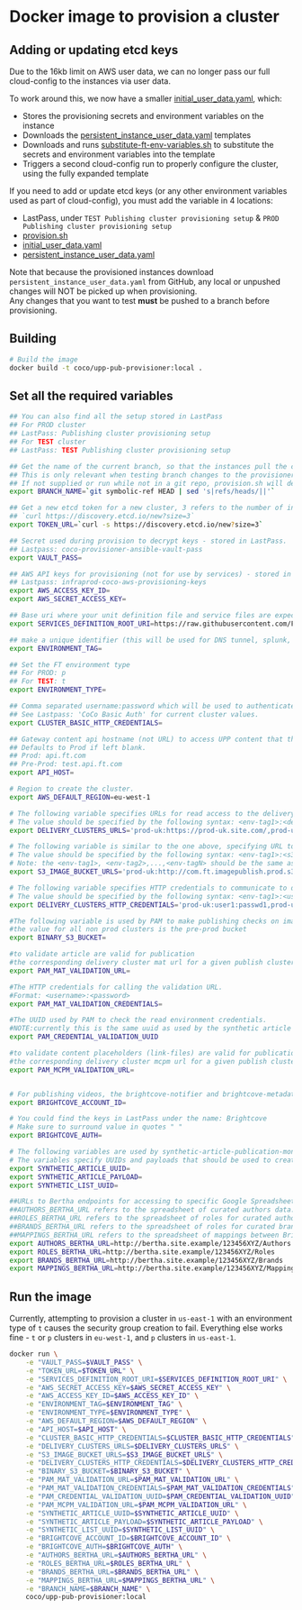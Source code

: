Docker image to provision a cluster
===================================

Adding or updating etcd keys
----------------------------

Due to the 16kb limit on AWS user data, we can no longer pass our full cloud-config to the instances via user data.

To work around this, we now have a smaller [initial_user_data.yaml](https://github.com/Financial-Times/upp-provisioners/blob/master/upp-pub-provisioner/ansible/userdata/initial_user_data.yaml), which:

* Stores the provisioning secrets and environment variables on the instance
* Downloads the [persistent_instance_user_data.yaml](https://github.com/Financial-Times/upp-provisioners/blob/master/upp-pub-provisioner/ansible/userdata/persistent_instance_user_data.yaml) templates
* Downloads and runs [substitute-ft-env-variables.sh](https://github.com/Financial-Times/upp-provisioners/blob/upp-pub-provisioner/userdata-size-reduction/upp-pub-provisioner/sh/substitute-ft-env-variables.sh) to substitute the secrets and environment variables into the template
* Triggers a second cloud-config run to properly configure the cluster, using the fully expanded template

If you need to add or update etcd keys (or any other environment variables used as part of cloud-config), you must add the variable in 4 locations:

* LastPass, under `TEST Publishing cluster provisioning setup` & `PROD Publishing cluster provisioning setup`
* [provision.sh](https://github.com/Financial-Times/upp-provisioners/blob/master/upp-pub-provisioner/provision.sh)
* [initial_user_data.yaml](https://github.com/Financial-Times/upp-provisioners/blob/master/upp-pub-provisioner/ansible/userdata/initial_user_data.yaml)
* [persistent_instance_user_data.yaml](https://github.com/Financial-Times/upp-provisioners/blob/master/upp-pub-provisioner/ansible/userdata/persistent_instance_user_data.yaml)

Note that because the provisioned instances download `persistent_instance_user_data.yaml` from GitHub, any local or unpushed changes will NOT be picked up when provisioning.  
Any changes that you want to test **must** be pushed to a branch before provisioning.

Building
--------

```bash
# Build the image
docker build -t coco/upp-pub-provisioner:local .
```


Set all the required variables
------------------------------

```bash
## You can also find all the setup stored in LastPass
## For PROD cluster
## LastPass: Publishing cluster provisioning setup
## For TEST cluster
## LastPass: TEST Publishing cluster provisioning setup

## Get the name of the current branch, so that the instances pull the correct user data templates
## This is only relevant when testing branch changes to the provisioner itself - not required for normal provisioning
## If not supplied or run while not in a git repo, provision.sh will default to master
export BRANCH_NAME=`git symbolic-ref HEAD | sed 's|refs/heads/||'`

## Get a new etcd token for a new cluster, 3 refers to the number of initial boxes in the cluster:
## `curl https://discovery.etcd.io/new?size=3`
export TOKEN_URL=`curl -s https://discovery.etcd.io/new?size=3`

## Secret used during provision to decrypt keys - stored in LastPass.
## Lastpass: coco-provisioner-ansible-vault-pass
export VAULT_PASS=

## AWS API keys for provisioning (not for use by services) - stored in LastPass.
## Lastpass: infraprod-coco-aws-provisioning-keys
export AWS_ACCESS_KEY_ID=
export AWS_SECRET_ACCESS_KEY=

## Base uri where your unit definition file and service files are expected to be.
export SERVICES_DEFINITION_ROOT_URI=https://raw.githubusercontent.com/Financial-Times/pub-service-files/master/

## make a unique identifier (this will be used for DNS tunnel, splunk, AWS tags)
export ENVIRONMENT_TAG=

## Set the FT environment type
## For PROD: p
## For TEST: t
export ENVIRONMENT_TYPE=

## Comma separated username:password which will be used to authenticate(Basic auth) when connecting to the cluster over https.
## See Lastpass: 'CoCo Basic Auth' for current cluster values.
export CLUSTER_BASIC_HTTP_CREDENTIALS=

## Gateway content api hostname (not URL) to access UPP content that the cluster read endpoints (e.g. CPR & CPR-preview) are mapped to.
## Defaults to Prod if left blank.
## Prod: api.ft.com
## Pre-Prod: test.api.ft.com
export API_HOST=

# Region to create the cluster.
export AWS_DEFAULT_REGION=eu-west-1

# The following variable specifies URLs for read access to the delivery clusters, which are required by publishing monitoring services.
# The value should be specified by the following syntax: <env-tag1>:<delivery-cluster-url1>,<env-tag2>:<delivery-cluster-url2>,...,<env-tagN>:<delivery-cluster-urlN>
export DELIVERY_CLUSTERS_URLS='prod-uk:https://prod-uk.site.com/,prod-us:https://prod-uk.site.com/'

# The following variable is similar to the one above, specifying URL to S3 buckets required for image binary publish monitoring checks.
# The value should be specified by the following syntax: <env-tag1>:<s3-url1>,<env-tag2>:<s3-url2>,...,<env-tagN>:<s3-urlN>
# Note: the <env-tag1>, <env-tag2>,...,<env-tagN> should be the same as for DELIVERY_CLUSTERS_URLS environment variable
export S3_IMAGE_BUCKET_URLS='prod-uk:http://com.ft.imagepublish.prod.s3.amazonaws.com/,prod-us:http://com.ft.imagepublish.prod-us.s3.amazonaws.com/'

# The following variable specifies HTTP credentials to communicate to delivery clusters.
# The value should be specified by the following syntax: <env-tag1>:<username1>:<password1>,<env-tag2>:<username2>:<password2>,...,<env-tagN>:<usernameN>:<passwordN>
export DELIVERY_CLUSTERS_HTTP_CREDENTIALS='prod-uk:user1:passwd1,prod-us:user2:passwd2'

#The following variable is used by PAM to make publishing checks on images
#the value for all non prod clusters is the pre-prod bucket
export BINARY_S3_BUCKET=

#to validate article are valid for publication
#the corresponding delivery cluster mat url for a given publish cluster.
export PAM_MAT_VALIDATION_URL=

#The HTTP credentials for calling the validation URL.
#Format: <username>:<password>
export PAM_MAT_VALIDATION_CREDENTIALS=

#The UUID used by PAM to check the read environment credentials.
#NOTE:currently this is the same uuid as used by the synthetic article monitor resource uuid and so guaranteed to exist.
export PAM_CREDENTIAL_VALIDATION_UUID

#to validate content placeholders (link-files) are valid for publication
#the corresponding delivery cluster mcpm url for a given publish cluster.
export PAM_MCPM_VALIDATION_URL=


# For publishing videos, the brightcove-notifier and brightcove-metadata-preprocessor must connect to the Brightcove API with an id like this: 47628783001
export BRIGHTCOVE_ACCOUNT_ID=

# You could find the keys in LastPass under the name: Brightcove
# Make sure to surround value in quotes " "
export BRIGHTCOVE_AUTH=

# The following variables are used by synthetic-article-publication-monitor and synthetic-list-publication-monitor in order to check the publication pipeline for articles and lists.
# The variables specify UUIDs and payloads that should be used to create synthetic publications by the two services.
export SYNTHETIC_ARTICLE_UUID=
export SYNTHETIC_ARTICLE_PAYLOAD=
export SYNTHETIC_LIST_UUID=

##URLs to Bertha endpoints for accessing to specific Google Spreadsheet data. Used in publishing cluster
##AUTHORS_BERTHA_URL refers to the spreadsheet of curated authors data.
##ROLES_BERTHA_URL refers to the spreadsheet of roles for curated authors.
##BRANDS_BERTHA_URL refers to the spreadsheet of roles for curated brands.
##MAPPINGS_BERTHA_URL refers to the spreadsheet of mappings between Brightcove video tags and TME IDs
export AUTHORS_BERTHA_URL=http://bertha.site.example/123456XYZ/Authors
export ROLES_BERTHA_URL=http://bertha.site.example/123456XYZ/Roles
export BRANDS_BERTHA_URL=http://bertha.site.example/123456XYZ/Brands
export MAPPINGS_BERTHA_URL=http://bertha.site.example/123456XYZ/Mapping
```

Run the image
-------------

Currently, attempting to provision a cluster in `us-east-1` with an environment type of `t` causes the security group creation to fail.
Everything else works fine - `t` or `p` clusters in `eu-west-1`, and `p` clusters in `us-east-1`.

```bash
docker run \
    -e "VAULT_PASS=$VAULT_PASS" \
    -e "TOKEN_URL=$TOKEN_URL" \
    -e "SERVICES_DEFINITION_ROOT_URI=$SERVICES_DEFINITION_ROOT_URI" \
    -e "AWS_SECRET_ACCESS_KEY=$AWS_SECRET_ACCESS_KEY" \
    -e "AWS_ACCESS_KEY_ID=$AWS_ACCESS_KEY_ID" \
    -e "ENVIRONMENT_TAG=$ENVIRONMENT_TAG" \
    -e "ENVIRONMENT_TYPE=$ENVIRONMENT_TYPE" \
    -e "AWS_DEFAULT_REGION=$AWS_DEFAULT_REGION" \
    -e "API_HOST=$API_HOST" \
    -e "CLUSTER_BASIC_HTTP_CREDENTIALS=$CLUSTER_BASIC_HTTP_CREDENTIALS" \
    -e "DELIVERY_CLUSTERS_URLS=$DELIVERY_CLUSTERS_URLS" \
    -e "S3_IMAGE_BUCKET_URLS=$S3_IMAGE_BUCKET_URLS" \
    -e "DELIVERY_CLUSTERS_HTTP_CREDENTIALS=$DELIVERY_CLUSTERS_HTTP_CREDENTIALS" \
    -e "BINARY_S3_BUCKET=$BINARY_S3_BUCKET" \
    -e "PAM_MAT_VALIDATION_URL=$PAM_MAT_VALIDATION_URL" \
    -e "PAM_MAT_VALIDATION_CREDENTIALS=$PAM_MAT_VALIDATION_CREDENTIALS" \
    -e "PAM_CREDENTIAL_VALIDATION_UUID=$PAM_CREDENTIAL_VALIDATION_UUID" \
    -e "PAM_MCPM_VALIDATION_URL=$PAM_MCPM_VALIDATION_URL" \
    -e "SYNTHETIC_ARTICLE_UUID=$SYNTHETIC_ARTICLE_UUID" \
    -e "SYNTHETIC_ARTICLE_PAYLOAD=$SYNTHETIC_ARTICLE_PAYLOAD" \
    -e "SYNTHETIC_LIST_UUID=$SYNTHETIC_LIST_UUID" \
    -e "BRIGHTCOVE_ACCOUNT_ID=$BRIGHTCOVE_ACCOUNT_ID" \
    -e "BRIGHTCOVE_AUTH=$BRIGHTCOVE_AUTH" \
    -e "AUTHORS_BERTHA_URL=$AUTHORS_BERTHA_URL" \
    -e "ROLES_BERTHA_URL=$ROLES_BERTHA_URL" \
    -e "BRANDS_BERTHA_URL=$BRANDS_BERTHA_URL" \
    -e "MAPPINGS_BERTHA_URL=$MAPPINGS_BERTHA_URL" \
    -e "BRANCH_NAME=$BRANCH_NAME" \
    coco/upp-pub-provisioner:local
```
